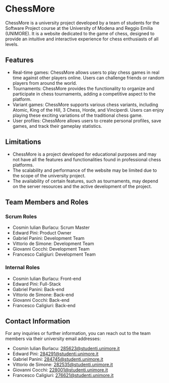 # ChessMore

ChessMore is a university project developed by a team of students for the Software Project course at the University of Modena and Reggio Emilia (UNIMORE). It is a website dedicated to the game of chess, designed to provide an intuitive and interactive experience for chess enthusiasts of all levels.

## Features

- Real-time games: ChessMore allows users to play chess games in real time against other players online. Users can challenge friends or random players from around the world.
- Tournaments: ChessMore provides the functionality to organize and participate in chess tournaments, adding a competitive aspect to the platform.
- Variant games: ChessMore supports various chess variants, including Atomic, King of the Hill, 3 Chess, Horde, and Vinciperdi. Users can enjoy playing these exciting variations of the traditional chess game.
- User profiles: ChessMore allows users to create personal profiles, save games, and track their gameplay statistics.

## Limitations

- ChessMore is a project developed for educational purposes and may not have all the features and functionalities found in professional chess platforms.
- The scalability and performance of the website may be limited due to the scope of the university project.
- The availability of certain features, such as tournaments, may depend on the server resources and the active development of the project.

## Team Members and Roles

### Scrum Roles
- Cosmin Iulian Burlacu: Scrum Master
- Edward Pini: Product Owner
- Gabriel Panini: Development Team
- Vittorio de Simone: Development Team
- Giovanni Cocchi: Development Team
- Francesco Caligiuri: Development Team

### Internal Roles
- Cosmin Iulian Burlacu: Front-end
- Edward Pini: Full-Stack
- Gabriel Panini: Back-end
- Vittorio de Simone: Back-end
- Giovanni Cocchi: Back-end
- Francesco Caligiuri: Back-end

## Contact Information

For any inquiries or further information, you can reach out to the team members via their university email addresses:

- Cosmin Iulian Burlacu: 285623@studenti.unimore.it
- Edward Pini: 284291@studenti.unimore.it
- Gabriel Panini: 284745@studenti.unimore.it
- Vittorio de Simone: 282535@studenti.unimore.it
- Giovanni Cocchi: 228001@studenti.unimore.it
- Francesco Caligiuri: 276621@studenti.unimore.it
